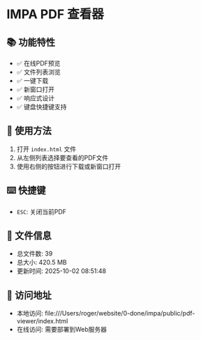 # IMPA PDF 查看器

## 📚 功能特性

- ✅ 在线PDF预览
- ✅ 文件列表浏览
- ✅ 一键下载
- ✅ 新窗口打开
- ✅ 响应式设计
- ✅ 键盘快捷键支持

## 🚀 使用方法

1. 打开 `index.html` 文件
2. 从左侧列表选择要查看的PDF文件
3. 使用右侧的按钮进行下载或新窗口打开

## ⌨️ 快捷键

- `ESC`: 关闭当前PDF

## 📁 文件信息

- 总文件数: 39
- 总大小: 420.5 MB
- 更新时间: 2025-10-02 08:51:48

## 🔗 访问地址

- 本地访问: file:///Users/roger/website/0-done/impa/public/pdf-viewer/index.html
- 在线访问: 需要部署到Web服务器

